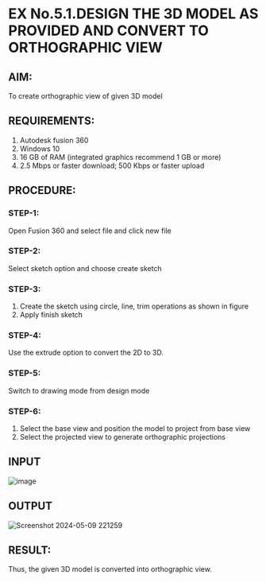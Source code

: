 # EX No.5.1.DESIGN THE 3D MODEL AS PROVIDED AND CONVERT TO ORTHOGRAPHIC VIEW

## AIM: 
To create orthographic view of given 3D model

## REQUIREMENTS: 
1. Autodesk fusion 360
2. Windows 10
3. 16 GB of RAM (integrated graphics recommend 1 GB or more)
4. 2.5 Mbps or faster download; 500 Kbps or faster upload 

## PROCEDURE:

### STEP-1:
Open Fusion 360 and select file and click new file

### STEP-2:
Select sketch option and choose create sketch

### STEP-3: 
1. Create the sketch using circle, line, trim operations as shown in figure
2. Apply finish sketch 

### STEP-4:
 Use the extrude option to convert the 2D to 3D.

### STEP-5:
Switch to drawing mode from design mode 
          
### STEP-6:
1. Select the base view and position the model to project from base view 
2. Select the projected view to generate orthographic projections

## INPUT
![image](https://user-images.githubusercontent.com/113594316/199408705-ed302b2a-90c3-41c0-9cc4-791a93366e2a.png)

## OUTPUT
![Screenshot 2024-05-09 221259](https://github.com/amirtha5591/EX-No.5.1.-DESIGN-THE-3D-MODEL-AS-PROVIDED-AND-CONVERT-TO-ORTHOGRAPHIC-VIEW/assets/145742831/c8b681aa-de15-4f42-a2f1-12332905a520)



## RESULT:
Thus, the given 3D model is converted into orthographic view.


